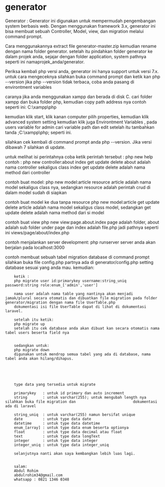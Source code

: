 # generator
Generator :
Generator ini digunakan untuk mempermudah pengembangan system berbasis web. Dengan menggunakan framework 3.x, generator ini bisa membuat sebuah Controller, Model, view, dan migration melalui command prompt.


Cara menggunakannya extract file generator-master.zip kemudian rename dengan nama folder generator.
setelah itu pindahkan folder generator ke dalam projek anda, sejajar dengan folder application, system
pathnya seperti ini namaprojek_anda/generator.

Periksa kembali php versi anda, generator ini hanya support untuk versi 7.x.
untuk cara mengeceknya silahkan buka command prompt dan ketik kan php --version
jika php --version tidak terbaca, coba anda pasang di environtment variables

caranya jika anda menggunakan xampp dan berada di disk C.
cari folder xampp dan buka folder php, kemudian copy path address nya
contoh seperti ini: C:\xampp\php

kemudian klik start, klik kanan computer pilih properties, kemudian klik advanced system setting
kemudian klik juga Environtment Variables , pada users variable for admin cari variable path
dan edit setelah itu tambahkan tanda ;C:\xampp\php; seperti ini.

silahkan cek kembali di command prompt anda php --version.
Jika versi dibawah 7 silahkan di update.

untuk melihat isi perintahnya coba ketik perintah tersebut : php new help 
contoh : php new controller:about index get update delete
            about adalah nama controller sekaligus class
            index get update delete adalah nama method dari controller

contoh buat model:
        php new model:article resource
        article adalah nama model sekaligus class nya, sedangkan resource adalah perintah crud di dalam model sudah di siapkan

contoh buat model ke dua tanpa resource
        php new model:article get update delete
        article adalah nama model sekaligus class model, sedangkan get update delete adalah nama method dari si model


contoh buat view
        php new view:page.about.index
        page adalah folder, about adalah sub folder under page dan index adalah file.php
        jadi pathnya seperti ini views/page/about/index.php

contoh menjalankan server development:
        php runserver
        server anda akan berjalan pada localhost:3000

contoh membuat sebuah tabel migration database di command prompt
        silahkan buka file config.php partnya ada di generator/config.php
        setting database sesuai yang anda mau. kemudian:

        ketik : 
        php migrate user id:primarykey username:string_uniq password:string role:enum_['admin','user']
        
        nama user adalah nama table yang nantinya akan menjadi jamak/plural secara otomatis dan dibuatkan file migration pada folder generator/migration dengan nama file UserTable.php
        dokumentasi isi file UserTable dapat di lihat di dokumentasi laravel.

        setelah itu ketik:
        php migrate up
        setelah itu cek database anda akan dibuat kan secara otomatis nama tabel users beserta field nya


        sedangkan untuk:
        php migrate down
        digunakan untuk mendrop semua tabel yang ada di database, nama tabel anda akan hilang/dihapus.


        


        type data yang tersedia untuk migrate

        primarykey   : untuk id primary dan auto increment
        string       : untuk varchar(255); untuk mengubah length nya silahkan buka file migration dan                          dokumentasi ada di laravel

        string_uniq  : untuk varchar(255) namun bersifat unique
        date         : untuk type data date
        datetime     : untuk type data datetime
        enum_[array] : untuk type data enum beserta optionya
        float        : untuk type data decimal atau float
        text         : untuk type data longText
        integer      : untuk type data integer
        integer_uniq : untuk type data integer_uniq

        selanjutnya nanti akan saya kembangkan lebih luas lagi.


        salam:
        Abdul Rohim
        abdulrohim34@gmail.com
        whatsapp : 0821 1346 0348
